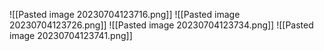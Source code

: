 ![[Pasted image 20230704123716.png]]
![[Pasted image 20230704123726.png]]
![[Pasted image 20230704123734.png]]
![[Pasted image 20230704123741.png]]
